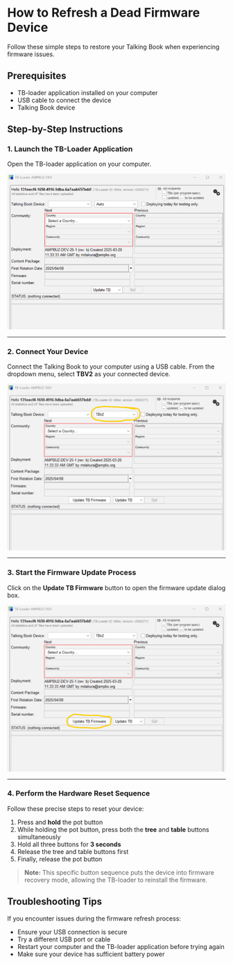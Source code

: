 <!-- # How to refresh a dead firmware device

---
- 1.	Open/launch the tb-loader application
  ![tb-loader](images/firmware-issues/image.png)

  ---
- 2.	Connect the Talking Book to your computer and select TBV2 as the device that you have connected on the tb-loader. 
  ![tb-loader](images/firmware-issues/111.png)

  ---

- 3.	Click on “update TB firmware” to open another dialog box. 
  ![tb-loader](images/firmware-issues/222.png)

---
  - 4.	On the opened dialog box, there are instruction to follow. Press the pot and hold, whiles holding the down the pot press the tree and the table concurrently for 3 seconds, release the tree and the table and then release the pot -->


  # How to Refresh a Dead Firmware Device

Follow these simple steps to restore your Talking Book when experiencing firmware issues.

## Prerequisites
- TB-loader application installed on your computer
- USB cable to connect the device
- Talking Book device

## Step-by-Step Instructions

### 1. Launch the TB-Loader Application

Open the TB-loader application on your computer.

![TB-loader application interface](images/firmware-issues/image.png)

---

### 2. Connect Your Device

Connect the Talking Book to your computer using a USB cable. From the dropdown menu, select **TBV2** as your connected device.

![Device selection in TB-loader](images/firmware-issues/111.png)

---

### 3. Start the Firmware Update Process

Click on the **Update TB Firmware** button to open the firmware update dialog box.

![Update firmware button location](images/firmware-issues/222.png)

---

### 4. Perform the Hardware Reset Sequence

Follow these precise steps to reset your device:

1. Press and **hold** the pot button
2. While holding the pot button, press both the **tree** and **table** buttons simultaneously
3. Hold all three buttons for **3 seconds**
4. Release the tree and table buttons first
5. Finally, release the pot button

> **Note:** This specific button sequence puts the device into firmware recovery mode, allowing the TB-loader to reinstall the firmware.

## Troubleshooting Tips

If you encounter issues during the firmware refresh process:
- Ensure your USB connection is secure
- Try a different USB port or cable
- Restart your computer and the TB-loader application before trying again
- Make sure your device has sufficient battery power